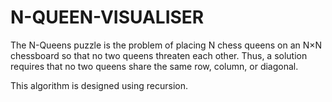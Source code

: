 # N-QUEEN-VISUALISER
The N-Queens puzzle is the problem of placing N chess queens on an N×N chessboard so that no two queens threaten each other. 
Thus, a solution requires that no two queens share the same row, column, or diagonal.

This algorithm is designed using recursion.

